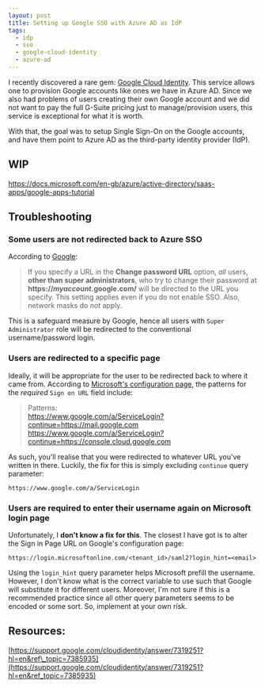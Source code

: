 ```yaml
---
layout: post
title: Setting up Google SSO with Azure AD as IdP
tags:
  - idp
  - sso
  - google-cloud-identity
  - azure-ad
---
```


I recently discovered a rare gem: [Google Cloud Identity](https://cloud.google.com/identity/). This service allows one to provision Google accounts like ones we have in Azure AD. Since we also had problems of users creating their own Google account and we did not want to pay the full G-Suite pricing just to manage/provision users, this service is exceptional for what it is worth.

With that, the goal was to setup Single Sign-On on the Google accounts, and have them point to Azure AD as the third-party identity provider (IdP).

## WIP

https://docs.microsoft.com/en-gb/azure/active-directory/saas-apps/google-apps-tutorial

## Troubleshooting

### Some users are not redirected back to Azure SSO

According to [Google](https://support.google.com/a/answer/60224?hl=en):

> If you specify a URL in the **Change password URL** option, _all_ users, **other than super administrators**, who try to change their password at **https://**_**myaccount**_**.google.com/** will be directed to the URL you specify. This setting applies even if you do not enable SSO. Also, network masks do _not_ apply.

This is a safeguard measure by Google, hence all users with `Super Administrator` role will be redirected to the conventional username/password login.

### Users are redirected to a specific page

Ideally, it will be appropriate for the user to be redirected back to where it came from. According to [Microsoft's configuration page](https://docs.microsoft.com/en-gb/azure/active-directory/saas-apps/google-apps-tutorial), the patterns for the _required_ `Sign on URL` field include:

> Patterns:   
> https://www.google.com/a/ServiceLogin?continue=https://mail.google.com  
> https://www.google.com/a/ServiceLogin?continue=https://console.cloud.google.com

As such, you'll realise that you were redirected to whatever URL you've written in there. Luckily, the fix for this is simply excluding `continue` query parameter:

```
https://www.google.com/a/ServiceLogin
```

### Users are required to enter their username again on Microsoft login page

Unfortunately, I **don't know a fix for this**. The closest I have got is to alter the Sign in Page URL on Google's configuration page:

```
https://login.microsoftonline.com/<tenant_id>/saml2?login_hint=<email>
```

Using the `login_hint` query parameter helps Microsoft prefill the username. However, I don't know what is the correct variable to use such that Google will substitute it for different users. Moreover, I'm not sure if this is a recommended practice since all other query parameters seems to be encoded or some sort. So, implement at your own risk.

## Resources:

[https://support.google.com/cloudidentity/answer/7319251?hl=en&ref\_topic=7385935](https://support.google.com/cloudidentity/answer/7319251?hl=en&ref_topic=7385935)
